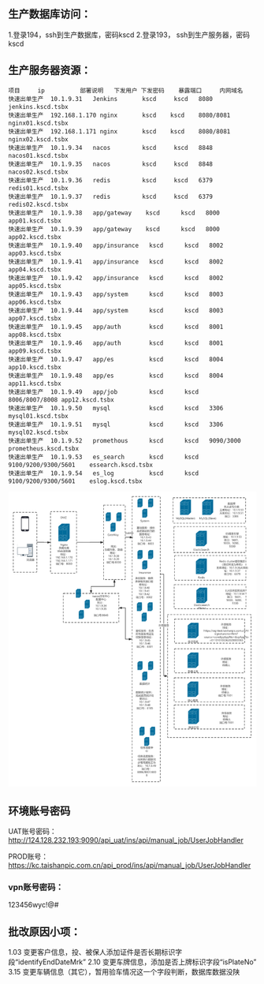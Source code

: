 ## 生产数据库访问：

1.登录194，ssh到生产数据库，密码kscd
2.登录193， ssh到生产服务器，密码kscd

## 生产服务器资源：

``` 
项目	   ip	       部署说明	  下发用户 下发密码	   暴露端口		内网域名
快速出单生产	10.1.9.31	Jenkins	      kscd	   kscd	  8080		jenkins.kscd.tsbx
快速出单生产	192.168.1.170 nginx       kscd	  kscd	  8080/8081	nginx01.kscd.tsbx
快速出单生产	192.168.1.171 nginx       kscd	  kscd	  8080/8081	nginx02.kscd.tsbx
快速出单生产	10.1.9.34	nacos	      kscd	   kscd	  8848		nacos01.kscd.tsbx
快速出单生产	10.1.9.35	nacos	      kscd	   kscd	  8848		nacos02.kscd.tsbx
快速出单生产	10.1.9.36	redis	      kscd	   kscd	  6379		redis01.kscd.tsbx
快速出单生产	10.1.9.37	redis	      kscd	   kscd	  6379		redis02.kscd.tsbx
快速出单生产	10.1.9.38	app/gateway	   kscd	 	 kscd	8000	  app01.kscd.tsbx
快速出单生产	10.1.9.39	app/gateway	   kscd		 kscd	8000	  app02.kscd.tsbx
快速出单生产	10.1.9.40	app/insurance	kscd	  kscd	 8002	   app03.kscd.tsbx
快速出单生产	10.1.9.41	app/insurance	kscd	  kscd	 8002		app04.kscd.tsbx
快速出单生产	10.1.9.42	app/insurance	kscd	  kscd	 8002	 	app05.kscd.tsbx
快速出单生产	10.1.9.43	app/system		kscd	  kscd	 8003		app06.kscd.tsbx
快速出单生产	10.1.9.44	app/system		kscd	  kscd	 8003		app07.kscd.tsbx
快速出单生产	10.1.9.45	app/auth		kscd	  kscd	 8001		app08.kscd.tsbx
快速出单生产	10.1.9.46	app/auth		kscd	  kscd	 8001		app09.kscd.tsbx
快速出单生产	10.1.9.47	app/es			kscd	  kscd	 8004		app10.kscd.tsbx
快速出单生产	10.1.9.48	app/es			kscd	  kscd	 8004		app11.kscd.tsbx
快速出单生产	10.1.9.49	app/job			kscd	  kscd	 8006/8007/8008	app12.kscd.tsbx
快速出单生产	10.1.9.50	mysql			kscd	  kscd	 3306		mysql01.kscd.tsbx
快速出单生产	10.1.9.51	mysql			kscd	  kscd	 3306		mysql02.kscd.tsbx
快速出单生产	10.1.9.52	promethous		kscd	  kscd	 9090/3000	prometheus.kscd.tsbx
快速出单生产	10.1.9.53	es_search		kscd	  kscd	 9100/9200/9300/5601	essearch.kscd.tsbx
快速出单生产	10.1.9.54	es_log			kscd	  kscd	 9100/9200/9300/5601	eslog.kscd.tsbx

```
![enter description here](./images/图片1.png)

## 环境账号密码

UAT账号密码：
http://124.128.232.193:9090/api_uat/ins/api/manual_job/UserJobHandler

PROD账号：
https://kc.taishanpic.com.cn/api_prod/ins/api/manual_job/UserJobHandler

### vpn账号密码：
123456wyc!@# 

## 批改原因小项：

1.03 变更客户信息，投、被保人添加证件是否长期标识字段“identifyEndDateMrk”
2.10 变更车牌信息，添加是否上牌标识字段“isPlateNo”
3.15 变更车辆信息（其它），暂用验车情况这一个字段判断，数据库数据没陕
